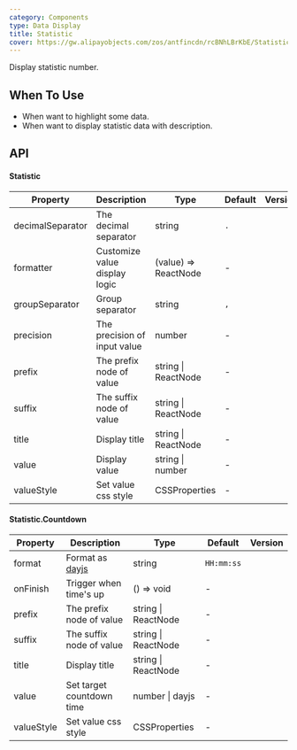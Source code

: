 ```yaml
---
category: Components
type: Data Display
title: Statistic
cover: https://gw.alipayobjects.com/zos/antfincdn/rcBNhLBrKbE/Statistic.svg
---
```


Display statistic number.

## When To Use

- When want to highlight some data.
- When want to display statistic data with description.

## API

#### Statistic

| Property         | Description                   | Type                 | Default | Version |
| ---------------- | ----------------------------- | -------------------- | ------- | ------- |
| decimalSeparator | The decimal separator         | string               | `.`     |         |
| formatter        | Customize value display logic | (value) => ReactNode | -       |         |
| groupSeparator   | Group separator               | string               | `,`     |         |
| precision        | The precision of input value  | number               | -       |         |
| prefix           | The prefix node of value      | string \| ReactNode  | -       |         |
| suffix           | The suffix node of value      | string \| ReactNode  | -       |         |
| title            | Display title                 | string \| ReactNode  | -       |         |
| value            | Display value                 | string \| number     | -       |         |
| valueStyle       | Set value css style           | CSSProperties        | -       |         |

#### Statistic.Countdown

| Property   | Description                            | Type                | Default    | Version |
| ---------- | -------------------------------------- | ------------------- | ---------- | ------- |
| format     | Format as [dayjs](https://day.js.org/) | string              | `HH:mm:ss` |         |
| onFinish   | Trigger when time's up                 | () => void          | -          |         |
| prefix     | The prefix node of value               | string \| ReactNode | -          |         |
| suffix     | The suffix node of value               | string \| ReactNode | -          |         |
| title      | Display title                          | string \| ReactNode | -          |         |
| value      | Set target countdown time              | number \| dayjs     | -          |         |
| valueStyle | Set value css style                    | CSSProperties       | -          |         |
